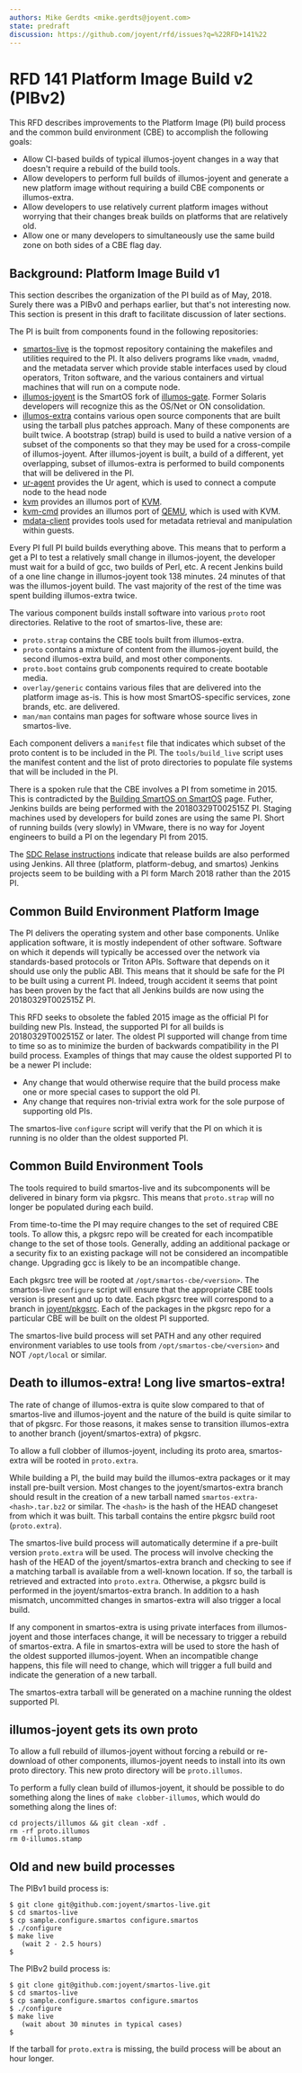 ```yaml
---
authors: Mike Gerdts <mike.gerdts@joyent.com>
state: predraft
discussion: https://github.com/joyent/rfd/issues?q=%22RFD+141%22
---
```


<!--
    This Source Code Form is subject to the terms of the Mozilla Public
    License, v. 2.0. If a copy of the MPL was not distributed with this
    file, You can obtain one at http://mozilla.org/MPL/2.0/.
-->

<!--
    Copyright (c) 2018, Joyent, Inc.
-->

# RFD 141 Platform Image Build v2 (PIBv2)

This RFD describes improvements to the Platform Image (PI) build process and the
common build environment (CBE) to accomplish the following goals:

- Allow CI-based builds of typical illumos-joyent changes in a way that doesn't
  require a rebuild of the build tools.
- Allow developers to perform full builds of illumos-joyent and generate a new
  platform image without requiring a build CBE components or illumos-extra.
- Allow developers to use relatively current platform images without worrying
  that their changes break builds on platforms that are relatively old.
- Allow one or many developers to simultaneously use the same build zone on
  both sides of a CBE flag day.

## Background: Platform Image Build v1

This section describes the organization of the PI build as of May, 2018.  Surely
there was a PIBv0 and perhaps earlier, but that's not interesting now.  This
section is present in this draft to facilitate discussion of later sections.

The PI is built from components found in the following repositories:

- [smartos-live](https://github.com/joyent/smartos-live/) is the topmost
  repository containing the makefiles and utilities required to the PI.  It also
  delivers programs like `vmadm`, `vmadmd`, and the metadata server which
  provide stable interfaces used by cloud operators, Triton software, and the
  various containers and virtual machines that will run on a compute node.
- [illumos-joyent](https://github.com/joyent/illumos-joyent/) is the SmartOS
  fork of [illumos-gate](https://github.com/illumos/illumos-gate).  Former
  Solaris developers will recognize this as the OS/Net or ON consolidation.
- [illumos-extra](https://github.com/joyent/illumos-extra/) contains various
  open source components that are built using the tarball plus patches approach.
  Many of these components are built twice.  A bootstrap (strap) build is used
  to build a native version of a subset of the components so that they may be
  used for a cross-compile of illumos-joyent.  After illumos-joyent is built,
  a build of a different, yet overlapping, subset of illumos-extra is performed
  to build components that will be delivered in the PI.
- [ur-agent](https://github.com/joyent/sdc-ur-agent/) provides the Ur agent,
  which is used to connect a compute node to the head node
- [kvm](https://github.com/joyent/illumos-kvm/) provides an illumos port of
  [KVM](https://www.linux-kvm.org/page/Main_Page).
- [kvm-cmd](https://github.com/joyent/illumos-kvm-cmd) provides an illumos port
  of [QEMU](https://www.qemu.org/), which is used with KVM.
- [mdata-client](https://github.com/joyent/mdata-client) provides tools used for
  metadata retrieval and manipulation within guests.

Every PI full PI build builds everything above.  This means that to perform a
get a PI to test a relatively small change in illumos-joyent, the developer
must wait for a build of gcc, two builds of Perl, etc.  A recent Jenkins build
of a one line change in illumos-joyent took 138 minutes.  24 minutes of that was
the illumos-joyent build.  The vast majority of the rest of the time was spent
building illumos-extra twice.

The various component builds install software into various `proto` root
directories.  Relative to the root of smartos-live, these are:

- `proto.strap` contains the CBE tools built from illumos-extra.
- `proto` contains a mixture of content from the illumos-joyent build, the
  second illumos-extra build, and most other components.
- `proto.boot` contains grub components required to create bootable media.
- `overlay/generic` contains various files that are delivered into the platform
  image as-is.  This is how most SmartOS-specific services, zone brands, etc.
  are delivered.
- `man/man` contains man pages for software whose source lives in smartos-live.

Each component delivers a `manifest` file that indicates which subset of the
proto content is to be included in the PI.  The `tools/build_live` script uses
the manifest content and the list of proto directories to populate file systems
that will be included in the PI.

There is a spoken rule that the CBE involves a PI from sometime in 2015.  This
is contradicted by the [Building SmartOS on
SmartOS](projects/local/kvm-cmd/libpng-1.5.4/proto) page.  Futher, Jenkins
builds are being performed with the 20180329T002515Z PI.  Staging machines used
by developers for build zones are using the same PI.  Short of running builds
(very slowly) in VMware, there is no way for Joyent engineers to build a PI on
the legendary PI from 2015.

The [SDC Relase
instructions](https://mo.joyent.com/docs/engdoc/master/sdcrelease/index.html)
indicate that release builds are also performed using Jenkins.  All three
(platform, platform-debug, and smartos) Jenkins projects seem to be building
with a PI form March 2018 rather than the 2015 PI.

## Common Build Environment Platform Image

The PI delivers the operating system and other base components.  Unlike
application software, it is mostly independent of other software.  Software on
which it depends will typically be accessed over the network via standards-based
protocols or Triton APIs.  Software that depends on it should use only the
public ABI.  This means that it should be safe for the PI to be built using a
current PI.  Indeed, trough accident it seems that point has been proven by the
fact that all Jenkins builds are now using the 20180329T002515Z PI.

This RFD seeks to obsolete the fabled 2015 image as the official PI for building
new PIs.  Instead, the supported PI for all builds is 20180329T002515Z or later.
The oldest PI supported will change from time to time so as to minimize the
burden of backwards compatibility in the PI build process.  Examples of things
that may cause the oldest supported PI to be a newer PI include:

- Any change that would otherwise require that the build process make one or
  more special cases to support the old PI.
- Any change that requires non-trivial extra work for the sole purpose of
  supporting old PIs.

The smartos-live `configure` script will verify that the PI on which it is
running is no older than the oldest supported PI.

## Common Build Environment Tools

The tools required to build smartos-live and its subcomponents will be delivered
in binary form via pkgsrc.  This means that `proto.strap` will no longer be
populated during each build.

From time-to-time the PI may require changes to the set of required CBE tools.
To allow this, a pkgsrc repo will be created for each incompatible change to the
set of those tools.  Generally, adding an additional package or a security fix
to an existing package will not be considered an incompatible change.  Upgrading
gcc is likely to be an incompatible change.

Each pkgsrc tree will be rooted at `/opt/smartos-cbe/<version>`.  The
smartos-live `configure` script will ensure that the appropriate CBE tools
version is present and up to date.  Each pkgsrc tree will correspond to a branch
in [joyent/pkgsrc](https://github.com/joyent/pkgsrc/).  Each of the packages in
the pkgsrc repo for a particular CBE will be built on the oldest PI supported.

The smartos-live build process will set PATH
and any other required environment variables to use tools from
`/opt/smartos-cbe/<version>` and NOT `/opt/local` or similar.

## Death to illumos-extra!  Long live smartos-extra!

The rate of change of illumos-extra is quite slow compared to that of
smartos-live and illumos-joyent and the nature of the build is quite similar to
that of pkgsrc.  For those reasons, it makes sense to transition illumos-extra
to another branch (joyent/smartos-extra) of pkgsrc.

To allow a full clobber of illumos-joyent, including its proto area,
smartos-extra will be rooted in `proto.extra`.

While building a PI, the build may build the illumos-extra packages or it may
install pre-built version.  Most changes to the joyent/smartos-extra branch
should result in the creation of a new tarball named
`smartos-extra-<hash>.tar.bz2` or similar.  The `<hash>` is the hash of the HEAD
changeset from which it was built.  This tarball contains the entire pkgsrc
build root (`proto.extra`).

The smartos-live build process will automatically determine if a pre-built
version `proto.extra` will be used.  The process will involve checking the hash
of the HEAD of the joyent/smartos-extra branch and checking to see if a matching
tarball is available from a well-known location.  If so, the tarball is
retrieved and extracted into `proto.extra`.  Otherwise, a pkgsrc build is
performed in the joyent/smartos-extra branch.  In addition to a hash mismatch,
uncommitted changes in smartos-extra will also trigger a local build.

If any component in smartos-extra is using private interfaces from
illumos-joyent and those interfaces change, it will be necessary to trigger a
rebuild of smartos-extra.  A file in smartos-extra will be used to store the
hash of the oldest supported illumos-joyent.  When an incompatible change
happens, this file will need to change, which will trigger a full build and
indicate the generation of a new tarball.

The smartos-extra tarball will be generated on a machine running the oldest
supported PI.

## illumos-joyent gets its own proto

To allow a full rebuild of illumos-joyent without forcing a rebuild or
re-download of other components, illumos-joyent needs to install into its own
proto directory.  This new proto directory will be `proto.illumos`.

To perform a fully clean build of illumos-joyent, it should be possible to do
something along the lines of `make clobber-illumos`, which would do something
along the lines of:

```
cd projects/illumos && git clean -xdf .
rm -rf proto.illumos
rm 0-illumos.stamp
```

## Old and new build processes

The PIBv1 build process is:

```
$ git clone git@github.com:joyent/smartos-live.git
$ cd smartos-live
$ cp sample.configure.smartos configure.smartos
$ ./configure
$ make live
   (wait 2 - 2.5 hours)
$
```

The PIBv2 build process is:

```
$ git clone git@github.com:joyent/smartos-live.git
$ cd smartos-live
$ cp sample.configure.smartos configure.smartos
$ ./configure
$ make live
   (wait about 30 minutes in typical cases)
$
```

If the tarball for `proto.extra` is missing, the build process will be about an
hour longer.

